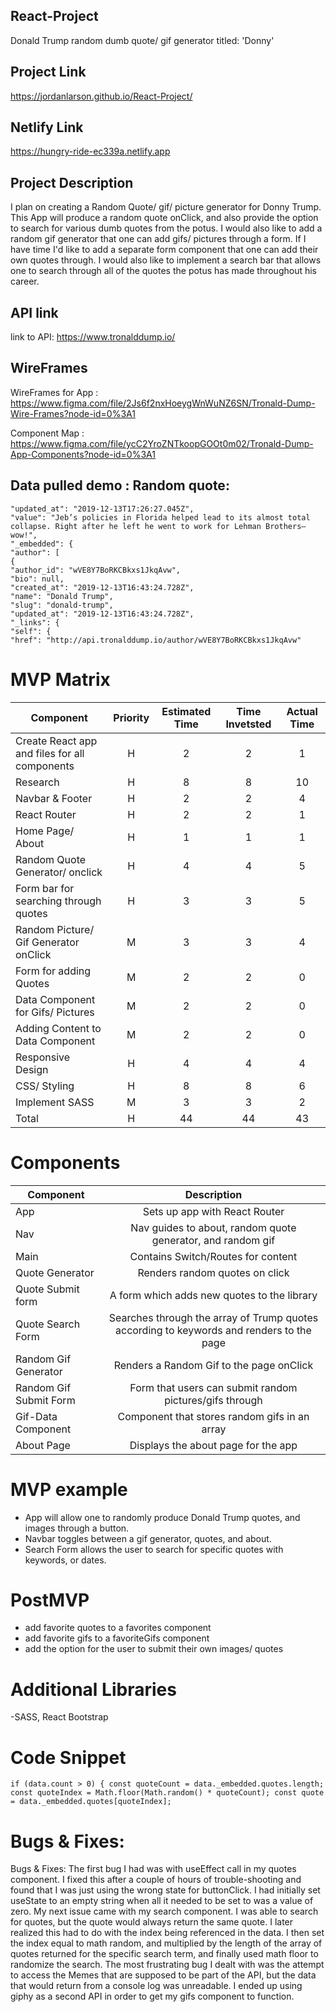 ## React-Project

Donald Trump random dumb quote/ gif generator titled: 'Donny'

## Project Link

https://jordanlarson.github.io/React-Project/

## Netlify Link

https://hungry-ride-ec339a.netlify.app

## Project Description

I plan on creating a Random Quote/ gif/ picture generator for Donny Trump. This App will produce a random quote onClick, and also provide the option to search for various dumb quotes
from the potus. I would also like to add a random gif generator that one can add gifs/ pictures through a form. If I have time I'd like to add a separate form component
that one can add their own quotes through. I would also like to implement a search bar that allows one to search through all of the quotes the potus has made throughout his career.

## API link

link to API: https://www.tronalddump.io/

## WireFrames

WireFrames for App : https://www.figma.com/file/2Js6f2nxHoeygWnWuNZ6SN/Tronald-Dump-Wire-Frames?node-id=0%3A1

Component Map : https://www.figma.com/file/ycC2YroZNTkoopGOOt0m02/Tronald-Dump-App-Components?node-id=0%3A1

## Data pulled demo : Random quote:

```
"updated_at": "2019-12-13T17:26:27.045Z",
"value": "Jeb’s policies in Florida helped lead to its almost total collapse. Right after he left he went to work for Lehman Brothers—wow!",
"_embedded": {
"author": [
{
"author_id": "wVE8Y7BoRKCBkxs1JkqAvw",
"bio": null,
"created_at": "2019-12-13T16:43:24.728Z",
"name": "Donald Trump",
"slug": "donald-trump",
"updated_at": "2019-12-13T16:43:24.728Z",
"_links": {
"self": {
"href": "http://api.tronalddump.io/author/wVE8Y7BoRKCBkxs1JkqAvw"
```

# MVP Matrix

| Component                                     | Priority | Estimated Time | Time Invetsted | Actual Time |
| --------------------------------------------- | :------: | :------------: | :------------: | :---------: |
| Create React app and files for all components |    H     |       2        |       2        |      1      |
| Research                                      |    H     |       8        |       8        |     10      |
| Navbar & Footer                               |    H     |       2        |       2        |      4      |
| React Router                                  |    H     |       2        |       2        |      1      |
| Home Page/ About                              |    H     |       1        |       1        |      1      |
| Random Quote Generator/ onclick               |    H     |       4        |       4        |      5      |
| Form bar for searching through quotes         |    H     |       3        |       3        |      5      |
| Random Picture/ Gif Generator onClick         |    M     |       3        |       3        |      4      |
| Form for adding Quotes                        |    M     |       2        |       2        |      0      |
| Data Component for Gifs/ Pictures             |    M     |       2        |       2        |      0      |
| Adding Content to Data Component              |    M     |       2        |       2        |      0      |
| Responsive Design                             |    H     |       4        |       4        |      4      |
| CSS/ Styling                                  |    H     |       8        |       8        |      6      |
| Implement SASS                                |    M     |       3        |       3        |      2      |
| Total                                         |    H     |       44       |       44       |     43      |

# Components

| Component              |                                       Description                                        |
| ---------------------- | :--------------------------------------------------------------------------------------: |
| App                    |                              Sets up app with React Router                               |
| Nav                    |               Nav guides to about, random quote generator, and random gif                |
| Main                   |                            Contains Switch/Routes for content                            |
| Quote Generator        |                              Renders random quotes on click                              |
| Quote Submit form      |                       A form which adds new quotes to the library                        |
| Quote Search Form      | Searches through the array of Trump quotes according to keywords and renders to the page |
| Random Gif Generator   |                         Renders a Random Gif to the page onClick                         |
| Random Gif Submit Form |                 Form that users can submit random pictures/gifs through                  |
| Gif-Data Component     |                      Component that stores random gifs in an array                       |
| About Page             |                           Displays the about page for the app                            |

# MVP example

- App will allow one to randomly produce Donald Trump quotes, and images through a button.
- Navbar toggles between a gif generator, quotes, and about.
- Search Form allows the user to search for specific quotes with keywords, or dates.

# PostMVP

- add favorite quotes to a favorites component
- add favorite gifs to a favoriteGifs component
- add the option for the user to submit their own images/ quotes

# Additional Libraries

-SASS, React Bootstrap

# Code Snippet

```
if (data.count > 0) { const quoteCount = data._embedded.quotes.length; const quoteIndex = Math.floor(Math.random() * quoteCount); const quote = data._embedded.quotes[quoteIndex];
```

# Bugs & Fixes:

Bugs & Fixes: The first bug I had was with useEffect call in my quotes component. I fixed this after a couple of hours of trouble-shooting and found that I was just using the wrong state for buttonClick. I had initially set useState to an empty string when all it needed to be set to was a value of zero.
My next issue came with my search component. I was able to search for quotes, but the quote would always return the same quote. I later realized this had to do with the index being referenced in the data. I then set the index equal to math random, and multiplied by the length of the array of quotes returned for the specific search term, and finally used math floor to randomize the search.
The most frustrating bug I dealt with was the attempt to access the Memes that are supposed to be part of the API, but the data that would return from a console log was unreadable. I ended up using giphy as a second API in order to get my gifs component to function.
